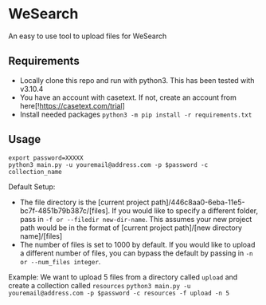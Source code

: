 # WeSearch
An easy to use tool to upload files for WeSearch

## Requirements
- Locally clone this repo and run with python3. This has been tested with v3.10.4
- You have an account with casetext. If not, create an account from here[!https://casetext.com/trial]
- Install needed packages `python3 -m pip install -r requirements.txt`

## Usage
```
export password=XXXXX
python3 main.py -u youremail@address.com -p $password -c collection_name
```
Default Setup:
- The file directory is the [current project path]/446c8aa0-6eba-11e5-bc7f-4851b79b387c/[files]. If you would like to specify a different folder, pass in `-f or --filedir new-dir-name`. This assumes your new project path would be in the format of [current project path]/[new directory name]/[files]
- The number of files is set to 1000 by default. If you would like to upload a different number of files, you can bypass the default by passing in `-n or --num_files integer`.

Example: We want to upload 5 files from a directory called `upload` and create a collection called `resources`
`python3 main.py -u youremail@address.com -p $password -c resources -f upload -n 5`

